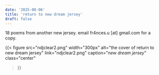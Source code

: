 ```yaml
---
date: '2025-08-06'
title: 'return to new dream jersey'
draft: false
---
```


18 poems from another new jersey. email fr4nces.u [at] gmail.com for a copy.

{{< figure
  src="ndjclear2.png"
  width="300px"
  alt="the cover of return to new dream jersey"
  link="ndjclear2.png"
  caption="*new dream jersey*"
  class="center"
>}}